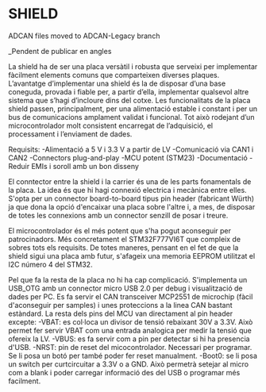 # SHIELD

ADCAN files moved to ADCAN-Legacy branch

_Pendent de publicar en angles

La shield ha de ser una placa versàtil i robusta que serveixi per implementar fàcilment elements comuns que comparteixen diverses plaques. L’avantatge d’implementar una shield és la de disposar d’una base coneguda, provada i fiable per, 
a partir d’ella, implementar qualsevol altre sistema que s’hagi d’incloure dins del cotxe.
Les funcionalitats de la placa shield passen, principalment, per una alimentació estable i constant i per un bus de comunicacions amplament validat i funcional. 
Tot això rodejant d’un microcontrolador molt consistent encarregat de l’adquisició, el processament i l’enviament de dades.

Requisits:
-Alimentació a 5 V i 3.3 V a partir de LV
-Comunicació via CAN1 i CAN2
-Connectors plug-and-play
-MCU potent (STM23)
-Documentació
-Reduir EMIs i soroll amb un bon disseny

El conntector entre la shield i la carrier és una de les parts fonamentals de la placa. La idea és que hi hagi connexió electrica i mecànica entre elles.
S'opta per un connector board-to-board tipus pin header (fabricant Würth) ja que dona la opció d'encaixar una placa sobre l'altre i, a mes, de disposar de totes les connexions
amb un connector senzill de posar i treure.

El microcontrolador és el més potent que s'ha pogut aconseguir per patrocinadors. Més concretament el STM32F777VI6T que compleix de sobres tots els requisits. De totes maneres,
pensant en el fet de que la shield sigui una placa amb futur, s'afageix una memoria EEPROM utilitzat el I2C número 4 del STM32.

Pel que fa la resta de la placa no hi ha cap complicació. S'implementa un USB_OTG amb un connector micro USB 2.0 per debug i visualització de dades per PC. Es fa servir el CAN
transceiver MCP2551 de microchip (fàcil d'aconseguir per samples) i unes proteccions a la linea CAN bastant estàndard. La resta dels pins del MCU van directament al
pin header excepte:
-VBAT: es col·loca un divisor de tensió rebaixant 30V a 3.3V. Això permet fer servir VBAT com una entrada analogica per medir la tensió que ofereix la LV.
-VBUS: es fa servir com a pin per detectar si hi ha presencia d'USB.
-NRST: pin de reset del micocontrolador. Necessari per programar. Se li posa un botó per també poder fer reset manualment.
-Boot0: se li posa un switch per curtcircuitar a 3.3V o a GND. Això permetrà setejar al micro com a blank i poder carregar informació des del USB o programar més facilment.
